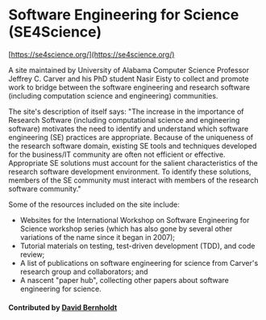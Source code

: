 # Software Engineering for Science (SE4Science)

[https://se4science.org/](https://se4science.org/)

A site maintained by University of Alabama Computer Science Professor Jeffrey C. Carver and his PhD student Nasir Eisty to collect and promote work to bridge between the software engineering and research software (including computation science and engineering) communities.

The site's description of itself says: "The increase in the importance of Research Software (including computational science and engineering software) motivates the need to identify and understand which software engineering (SE) practices are appropriate. Because of the uniqueness of the research software domain, existing SE tools and techniques developed for the business/IT community are often not efficient or effective. Appropriate SE solutions must account for the salient characteristics of the research software development environment. To identify these solutions, members of the SE community must interact with members of the research software community."

Some of the resources included on the site include:
- Websites for the International Workshop on Software Engineering for Science workshop series (which has also gone by several other variations of the name since it began in 2007);
- Tutorial materials on testing, test-driven development (TDD), and code review;
- A list of publications on software engineering for science from Carver's research group and collaborators; and
- A nascent "paper hub", collecting other papers about software engineering for science.

#### Contributed by [David Bernholdt](http://github.com/bernhold)

<!---
Publish: yes
Publication date: 2018-11-06
RSS update: 2018-11-06
Categories: planning, reliability, collaboration
Topics: software engineering, testing, projects and organizations
Tags: workshop-series
Level: 2
Prerequisites: defaults
Aggregate: none
--->
